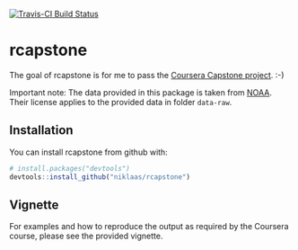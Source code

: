 [![Travis-CI Build Status](https://travis-ci.org/niklaas/rcapstone.svg?branch=master)](https://travis-ci.org/niklaas/rcapstone)
# rcapstone

The goal of rcapstone is for me to pass the [Coursera Capstone
project][ccourse]. :-)

Important note: The data provided in this package is taken from [NOAA][noaa].
Their license applies to the provided data in folder `data-raw`.

## Installation

You can install rcapstone from github with:


``` r
# install.packages("devtools")
devtools::install_github("niklaas/rcapstone")
```

## Vignette

For examples and how to reproduce the output as required by the Coursera course,
please see the provided vignette.

[ccourse]: https://www.coursera.org/learn/r-capstone
[noaa]: https://www.ngdc.noaa.gov/nndc/struts/form?t=101650&s=1&d=1